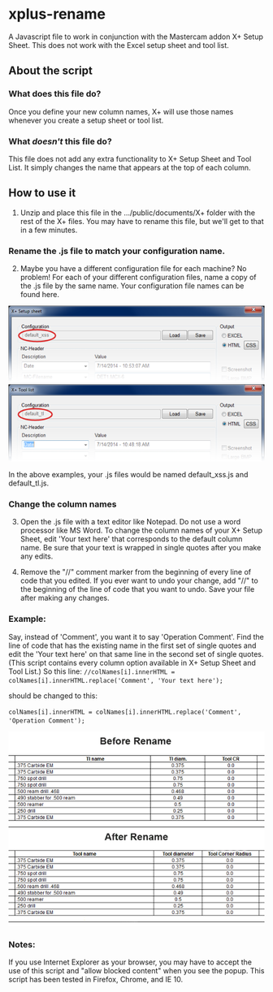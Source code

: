 xplus-rename
============

A Javascript file to work in conjunction with the Mastercam addon X+ Setup Sheet. This does not work with the Excel setup sheet and tool list.

## About the script ##

### **What does this file do?** ###

Once you define your new column names, X+ will use those names whenever you create a setup sheet or tool list.

### **What *doesn't* this file do?** ###

This file does not add any extra functionality to X+ Setup Sheet and Tool List. It simply changes the name that appears at the top of each column.

## How to use it ##

1) Unzip and place this file in the .../public/documents/X+ folder with the rest of the X+ files. You may have to rename this file, but we'll get to that in a few minutes.

### Rename the .js file to match your configuration name. ###

2) Maybe you have a different configuration file for each machine? No problem! For each of your different configuration files, name a copy of the .js file by the same name. Your configuration file names can be found here.

![](images/sheet-file-name.png)
![](images/tl-file-name.png)

In the above examples, your .js files would be named default_xss.js and default_tl.js. 

### Change the column names ###

3) Open the .js file with a text editor like Notepad. Do not use a word processor like MS Word. To change the column names of your X+ Setup Sheet, edit 'Your text here' that corresponds to the default column name. Be sure that your text is wrapped in single quotes after you make any edits.

4) Remove the "//" comment marker from the beginning of every line of code that you edited. If you ever want to undo your change, add "//" to the beginning of the line of code that you want to undo. Save your file after making any changes.

### Example: ###

Say, instead of 'Comment', you want it to say 'Operation Comment'. Find the line of code that has the existing name in the first set of single quotes and edit the 'Your text here' on that same line in the second set of single quotes. (This script contains every column option available in X+ Setup Sheet and Tool List.) So this line:
`//colNames[i].innerHTML = colNames[i].innerHTML.replace('Comment', 'Your text here');`

should be changed to this:

`colNames[i].innerHTML = colNames[i].innerHTML.replace('Comment', 'Operation Comment');`

![](images/before-and-after.png)

### Notes: ###

If you use Internet Explorer as your browser, you may have to accept the use of this script and "allow blocked content" when you see the popup. This script has been tested in Firefox, Chrome, and IE 10.

